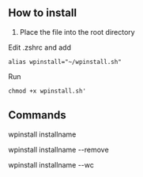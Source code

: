 ## How to install 

1. Place the file into the root directory

Edit .zshrc and add
```
alias wpinstall="~/wpinstall.sh"
```
Run
```
chmod +x wpinstall.sh'
```

## Commands

wpinstall installname

wpinstall installname --remove

wpinstall installname --wc
